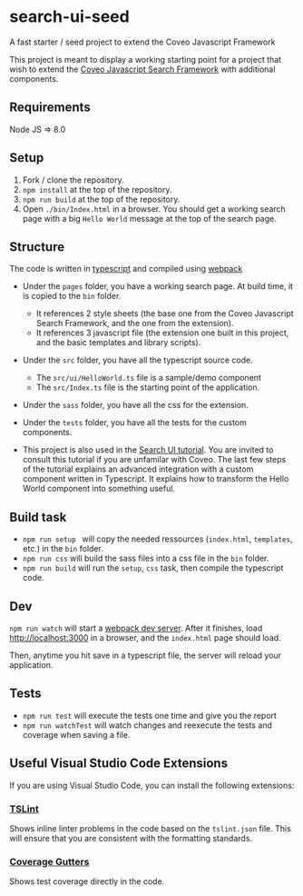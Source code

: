 # search-ui-seed
A fast starter / seed project to extend the Coveo Javascript Framework

This project is meant to display a working starting point for a project that wish to extend the [Coveo Javascript Search Framework](https://github.com/coveo/search-ui) with additional components.

## Requirements
Node JS => 8.0

## Setup

1. Fork / clone the repository.
2. `npm install` at the top of the repository.
3. `npm run build` at the top of the repository.
4. Open `./bin/Index.html` in a browser. You should get a working search page with a big `Hello World` message at the top of the search page.

## Structure

The code is written in [typescript](http://www.typescriptlang.org/) and compiled using [webpack](https://webpack.github.io/)

* Under the `pages` folder, you have a working search page. At build time, it is copied to the `bin` folder.
    * It references 2 style sheets (the base one from the Coveo Javascript Search Framework, and the one from the extension).
    * It references 3 javascript file (the extension one built in this project, and the basic templates and library scripts).

* Under the `src` folder, you have all the typescript source code.
    * The `src/ui/HelloWorld.ts` file is a sample/demo component
    * The `src/Index.ts` file is the starting point of the application.

* Under the `sass` folder, you have all the css for the extension.

* Under the `tests` folder, you have all the tests for the custom components.

* This project is also used in the [Search UI tutorial](https://developers.coveo.com/x/J4okAg). You are invited to consult this tutorial if you are unfamilar with Coveo. The last few steps of the tutorial explains an advanced integration with a custom component written in Typescript. It explains how to transform the Hello World component into something useful.

## Build task

* `npm run setup ` will copy the needed ressources (`index.html`, `templates`, etc.) in the `bin` folder.
* `npm run css` will build the sass files into a css file in the `bin` folder.
* `npm run build` will run the `setup`, `css` task, then compile the typescript code.

## Dev

`npm run watch` will start a [webpack dev server](https://webpack.js.org/concepts/). After it finishes, load [http://localhost:3000](http://localhost:3000) in a browser, and the `index.html` page should load.

Then, anytime you hit save in a typescript file, the server will reload your application.

## Tests

* `npm run test` will execute the tests one time and give you the report
* `npm run watchTest` will watch changes and reexecute the tests and coverage when saving a file.

## Useful Visual Studio Code Extensions

If you are using Visual Studio Code, you can install the following extensions:

### [TSLint](https://marketplace.visualstudio.com/items?itemName=eg2.tslint)

Shows inline linter problems in the code based on the `tslint.json` file. This will ensure that you are consistent with the formatting standards. 

### [Coverage Gutters](https://marketplace.visualstudio.com/items?itemName=ryanluker.vscode-coverage-gutters)

Shows test coverage directly in the code.

